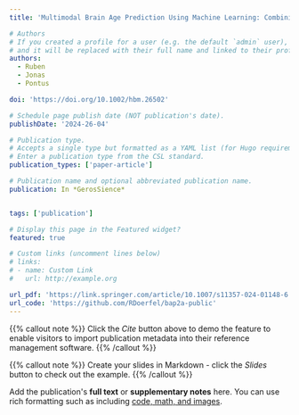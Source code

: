 ```yaml
---
title: 'Multimodal Brain Age Prediction Using Machine Learning: Combining Structural MRI and 5-HT2AR PET-derived Features'

# Authors
# If you created a profile for a user (e.g. the default `admin` user), write the username (folder name) here
# and it will be replaced with their full name and linked to their profile.
authors:
  - Ruben
  - Jonas
  - Pontus

doi: 'https://doi.org/10.1002/hbm.26502'

# Schedule page publish date (NOT publication's date).
publishDate: '2024-26-04'

# Publication type.
# Accepts a single type but formatted as a YAML list (for Hugo requirements).
# Enter a publication type from the CSL standard.
publication_types: ['paper-article']

# Publication name and optional abbreviated publication name.
publication: In *GerosSience*


tags: ['publication']

# Display this page in the Featured widget?
featured: true

# Custom links (uncomment lines below)
# links:
# - name: Custom Link
#   url: http://example.org

url_pdf: 'https://link.springer.com/article/10.1007/s11357-024-01148-6'
url_code: 'https://github.com/RDoerfel/bap2a-public'
---
```


{{% callout note %}}
Click the _Cite_ button above to demo the feature to enable visitors to import publication metadata into their reference management software.
{{% /callout %}}

{{% callout note %}}
Create your slides in Markdown - click the _Slides_ button to check out the example.
{{% /callout %}}

Add the publication's **full text** or **supplementary notes** here. You can use rich formatting such as including [code, math, and images](https://docs.hugoblox.com/content/writing-markdown-latex/).
